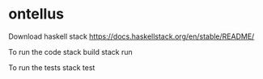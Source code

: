 # ontellus


Download haskell stack https://docs.haskellstack.org/en/stable/README/

To run the code
stack build
stack run <parameters>

To run the tests
stack test 
